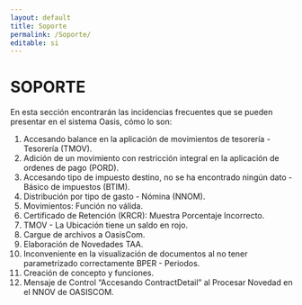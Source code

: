 ```yaml
---
layout: default
title: Soporte
permalink: /Soporte/
editable: si
---
```

# SOPORTE

En esta sección encontrarán las incidencias frecuentes que se pueden presentar en el sistema Oasis, cómo lo son:

1. Accesando balance en la aplicación de movimientos de tesorería - Tesorería (TMOV).  
2. Adición de un movimiento con restricción integral en la aplicación de ordenes de pago (PORD).  
3. Accesando tipo de impuesto destino, no se ha encontrado ningún dato - Básico de impuestos (BTIM).  
4. Distribución por tipo de gasto - Nómina (NNOM).  
5. Movimientos: Función no válida.  
6. Certificado de Retención (KRCR): Muestra Porcentaje Incorrecto.  
7. TMOV - La Ubicación tiene un saldo en rojo.  
8. Cargue de archivos a OasisCom.  
9. Elaboración de Novedades TAA.  
10. Inconveniente en la visualización de documentos al no tener parametrizado correctamente BPER - Periodos.  
11. Creación de concepto y funciones.  
12. Mensaje de Control “Accesando ContractDetail” al Procesar Novedad en el NNOV de OASISCOM.  
